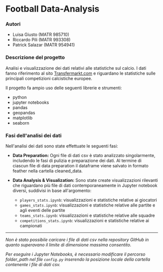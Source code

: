 # Football Data-Analysis

### Autori

- Luisa Giusto (MATR 985710)
- Riccardo Pili (MATR 993308)
- Patrick Salazar (MATR 954941)


### Descrizione del progetto

Analisi e visualizzazione dei dati relativi alle statistiche sul calcio. I dati fanno riferimento al sito [Transfermarkt.com](https://www.transfermarkt.com/) e riguardano le statistiche sulle principali competizioni calcistiche europee.


Il progetto fa ampio uso delle seguenti librerie e strumenti:
- python
- jupyter notebooks
- pandas
- geopandas
- matplotlib
- seaborn


### Fasi dell'analisi dei dati
Nell'analisi dei dati sono state effettuate le seguenti fasi:

- **Data Preparation:** Ogni file di dati csv è stato analizzato singolarmente, includendo le fasi di pulizia e preparazione dei dati. Al termine di ciascun file di data preparation il dataframe viene salvato in formato feather nella cartella cleaned_data.

- **Data Analysis & Visualization:** Sono state create visualizzazioni rilevanti che riguardano più file di dati contemporaneamente in Jupyter notebook diversi, suddivisi in base all'argomento:

  - `players_stats.ipynb`: visualizzazioni e statistiche relative ai giocatori
  - `games_stats.ipynb`: visualizzazioni e statistiche relative alle partite e agli eventi delle partite
  - `teams_stats.ipynb`: visualizzazioni e statistiche relative alle squadre
  - `competitions_stats.ipynb`: visualizzazioni e statistiche relative ai campionati



---

_Non è stato possibile caricare i file di dati csv nella repository GitHub in quanto superavano il limite di dimensione massima consentito._

_Per eseguire i Jupyter Notebooks, è necessario modificare il percorso folder_path nel file `config.py` inserendo la posizione locale della cartella contenente i file di dati csv._